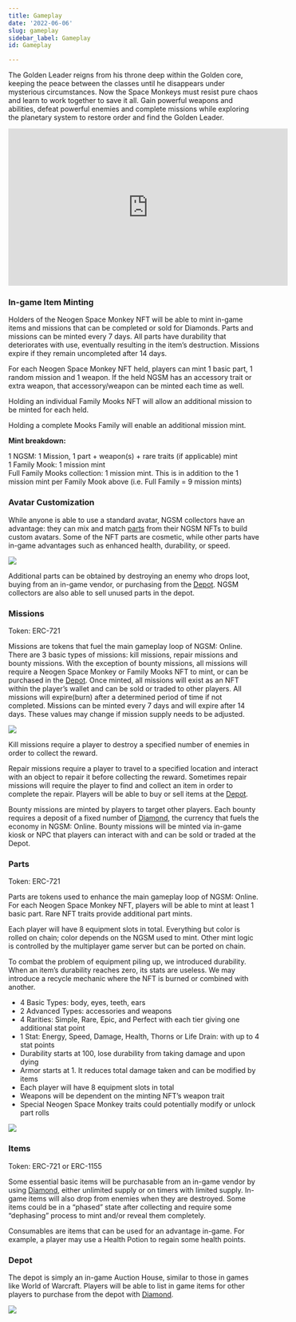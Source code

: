 ```yaml
---
title: Gameplay
date: '2022-06-06'
slug: gameplay
sidebar_label: Gameplay
id: Gameplay

---
```

The Golden Leader reigns from his throne deep within the Golden core, keeping the peace between the classes until he disappears under mysterious circumstances. Now the Space Monkeys must resist pure chaos and learn to work together to save it all. Gain powerful weapons and abilities, defeat powerful enemies and complete missions while exploring the planetary system to restore order and find the Golden Leader.

<iframe width="560" height="315" src="https://www.youtube.com/embed/Pz2H4D1LWWc" title="Neogen Space Monkey Preview" frameborder="0" allow="accelerometer; autoplay; clipboard-write; encrypted-media; gyroscope; picture-in-picture" allowfullscreen></iframe>

### In-game Item Minting

Holders of the Neogen Space Monkey NFT will be able to mint in-game items and missions that can be completed or sold for Diamonds. Parts and missions can be minted every 7 days. All parts have durability that deteriorates with use, eventually resulting in the item’s destruction. Missions expire if they remain uncompleted after 14 days.

For each Neogen Space Monkey NFT held, players can mint 1 basic part, 1 random mission and 1 weapon. If the held NGSM has an accessory trait or extra weapon, that accessory/weapon can be minted each time as well.

Holding an individual Family Mooks NFT will allow an additional mission to be minted for each held.

Holding a complete Mooks Family will enable an additional mission mint.

**Mint breakdown:**

1 NGSM: 1 Mission, 1 part + weapon(s) + rare traits (if applicable) mint  
1 Family Mook: 1 mission mint  
Full Family Mooks collection: 1 mission mint. This is in addition to the 1 mission mint per Family Mook above (i.e. Full Family = 9 mission mints)

### Avatar Customization

While anyone is able to use a standard avatar, NGSM collectors have an advantage: they can mix and match [parts](/docs/gameplay#parts "parts") from their NGSM NFTs to build custom avatars. Some of the NFT parts are cosmetic, while other parts have in-game advantages such as enhanced health, durability, or speed.

![](/e0b1qagyux.png)

Additional parts can be obtained by destroying an enemy who drops loot, buying from an in-game vendor, or purchasing from the [Depot](/docs/gameplay#depot "Depot"). NGSM collectors are also able to sell unused parts in the depot.

### Missions

Token: ERC-721

Missions are tokens that fuel the main gameplay loop of NGSM: Online. There are 3 basic types of missions: kill missions, repair missions and bounty missions. With the exception of bounty missions, all missions will require a Neogen Space Monkey or Family Mooks NFT to mint, or can be purchased in the [Depot](/docs/gameplay#depot "Depot"). Once minted, all missions will exist as an NFT within the player’s wallet and can be sold or traded to other players. All missions will expire(burn) after a determined period of time if not completed. Missions can be minted every 7 days and will expire after 14 days. These values may change if mission supply needs to be adjusted.

![](/kztojxu2mo.png)

Kill missions require a player to destroy a specified number of enemies in order to collect the reward.

Repair missions require a player to travel to a specified location and interact with an object to repair it before collecting the reward. Sometimes repair missions will require the player to find and collect an item in order to complete the repair. Players will be able to buy or sell items at the [Depot](/docs/gameplay#depot "Depot").

Bounty missions are minted by players to target other players. Each bounty requires a deposit of a fixed number of [Diamond](/docs/tokenomics#diamond "Diamond"), the currency that fuels the economy in NGSM: Online. Bounty missions will be minted via in-game kiosk or NPC that players can interact with and can be sold or traded at the Depot.

### Parts

Token: ERC-721

Parts are tokens used to enhance the main gameplay loop of NGSM: Online. For each Neogen Space Monkey NFT, players will be able to mint at least 1 basic part. Rare NFT traits provide additional part mints.

Each player will have 8 equipment slots in total. Everything but color is rolled on chain; color depends on the NGSM used to mint. Other mint logic is controlled by the multiplayer game server but can be ported on chain.

To combat the problem of equipment piling up, we introduced durability. When an item’s durability reaches zero, its stats are useless. We may introduce a recycle mechanic where the NFT is burned or combined with another.

* 4 Basic Types: body, eyes, teeth, ears
* 2 Advanced Types: accessories and weapons
* 4 Rarities: Simple, Rare, Epic, and Perfect with each tier giving one additional stat point
* 1 Stat: Energy, Speed, Damage, Health, Thorns or Life Drain: with up to 4 stat points
* Durability starts at 100, lose durability from taking damage and upon dying
* Armor starts at 1. It reduces total damage taken and can be modified by items
* Each player will have 8 equipment slots in total
* Weapons will be dependent on the minting NFT’s weapon trait
* Special Neogen Space Monkey traits could potentially modify or unlock part rolls

![](/ygif2dicin.png)

### Items

Token: ERC-721 or ERC-1155

Some essential basic items will be purchasable from an in-game vendor by using [Diamond](/docs/tokenomics#diamond "Diamond"), either unlimited supply or on timers with limited supply. In-game items will also drop from enemies when they are destroyed. Some items could be in a “phased” state after collecting and require some “dephasing” process to mint and/or reveal them completely.

Consumables are items that can be used for an advantage in-game. For example, a player may use a Health Potion to regain some health points.

### Depot

The depot is simply an in-game Auction House, similar to those in games like World of Warcraft. Players will be able to list in game items for other players to purchase from the depot with [Diamond](/docs/tokenomics#diamond "Diamond").

![](/aguqinsxk0.png)